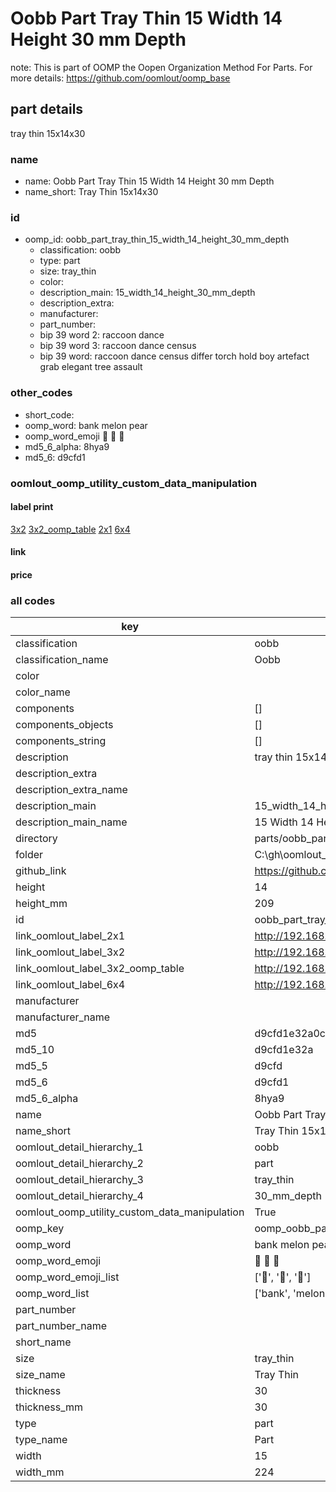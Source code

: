 # Oobb Part Tray Thin 15 Width 14 Height 30 mm Depth  

note: This is part of OOMP the Oopen Organization Method For Parts. For more details: https://github.com/oomlout/oomp_base

##  part details
  



tray thin 15x14x30



### name
* name: Oobb Part Tray Thin 15 Width 14 Height 30 mm Depth
* name_short: Tray Thin 15x14x30 
### id
* oomp_id: oobb_part_tray_thin_15_width_14_height_30_mm_depth
  * classification: oobb
  * type: part
  * size: tray_thin
  * color: 
  * description_main: 15_width_14_height_30_mm_depth
  * description_extra: 
  * manufacturer: 
  * part_number: 
  * bip 39 word 2: raccoon dance
  * bip 39 word 3: raccoon dance census
  * bip 39 word: raccoon dance census differ torch hold boy artefact grab elegant tree assault

### other_codes
* short_code: 
* oomp_word: bank melon pear
* oomp_word_emoji :bank: :melon: :pear:
* md5_6_alpha: 8hya9
* md5_6: d9cfd1






### oomlout_oomp_utility_custom_data_manipulation
#### label print
[3x2](http://192.168.1.245:1112/?label=oomp%208hya9)
[3x2_oomp_table](http://192.168.1.108:1112/?label=oomp%208hya9)
[2x1](http://192.168.1.242:1112/?label=oomp%208hya9)
[6x4](http://192.168.1.55:1112/?label=oomp%208hya9)    

#### link

                              

#### price







### all codes 
| key | value |  
| --- | --- |  
| classification | oobb |  
| classification_name | Oobb |  
| color |  |  
| color_name |  |  
| components | [] |  
| components_objects | [] |  
| components_string | [] |  
| description | tray thin 15x14x30 |  
| description_extra |  |  
| description_extra_name |  |  
| description_main | 15_width_14_height_30_mm_depth |  
| description_main_name | 15 Width 14 Height 30 mm Depth |  
| directory | parts/oobb_part_tray_thin_15_width_14_height_30_mm_depth |  
| folder | C:\gh\oomlout_oobb_version_4_generated_parts\parts\oobb_part_tray_thin_15_width_14_height_30_mm_depth |  
| github_link | https://github.com/oomlout/oomlout_oomp_part_src/tree/main/parts/oobb_part_tray_thin_15_width_14_height_30_mm_depth |  
| height | 14 |  
| height_mm | 209 |  
| id | oobb_part_tray_thin_15_width_14_height_30_mm_depth |  
| link_oomlout_label_2x1 | http://192.168.1.242:1112/?label=oomp%208hya9 |  
| link_oomlout_label_3x2 | http://192.168.1.245:1112/?label=oomp%208hya9 |  
| link_oomlout_label_3x2_oomp_table | http://192.168.1.108:1112/?label=oomp%208hya9 |  
| link_oomlout_label_6x4 | http://192.168.1.55:1112/?label=oomp%208hya9 |  
| manufacturer |  |  
| manufacturer_name |  |  
| md5 | d9cfd1e32a0ce355b272a3dc4a8dd582 |  
| md5_10 | d9cfd1e32a |  
| md5_5 | d9cfd |  
| md5_6 | d9cfd1 |  
| md5_6_alpha | 8hya9 |  
| name | Oobb Part Tray Thin 15 Width 14 Height 30 mm Depth |  
| name_short | Tray Thin 15x14x30  |  
| oomlout_detail_hierarchy_1 | oobb |  
| oomlout_detail_hierarchy_2 | part |  
| oomlout_detail_hierarchy_3 | tray_thin |  
| oomlout_detail_hierarchy_4 | 30_mm_depth |  
| oomlout_oomp_utility_custom_data_manipulation | True |  
| oomp_key | oomp_oobb_part_tray_thin_15_width_14_height_30_mm_depth |  
| oomp_word | bank melon pear |  
| oomp_word_emoji | :bank: :melon: :pear: |  
| oomp_word_emoji_list | [':bank:', ':melon:', ':pear:'] |  
| oomp_word_list | ['bank', 'melon', 'pear'] |  
| part_number |  |  
| part_number_name |  |  
| short_name |  |  
| size | tray_thin |  
| size_name | Tray Thin |  
| thickness | 30 |  
| thickness_mm | 30 |  
| type | part |  
| type_name | Part |  
| width | 15 |  
| width_mm | 224 |  
